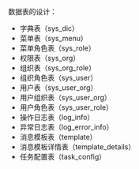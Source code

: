 数据表的设计：

- 字典表（sys_dic）
- 菜单表（sys_menu）
- 菜单角色表（sys_role）
- 权限表（sys_org）
- 组织表（sys_org_role）
- 组织角色表（sys_user）
- 用户表（sys_user_org）
- 用户组织表（sys_user_org）
- 用户角色表（sys_user_role）
- 操作日志表（log_info）
- 异常日志表（log_error_info）
- 消息模板表（template）
- 消息模板详情表（template_details）
- 任务配置表（task_config）

